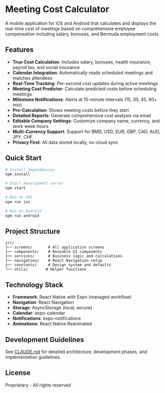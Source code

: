 # Meeting Cost Calculator

A mobile application for iOS and Android that calculates and displays the real-time cost of meetings based on comprehensive employee compensation including salary, bonuses, and Bermuda employment costs.

## Features

- **True Cost Calculation**: Includes salary, bonuses, health insurance, payroll tax, and social insurance
- **Calendar Integration**: Automatically reads scheduled meetings and matches attendees
- **Real-Time Tracking**: Per-second cost updates during active meetings
- **Meeting Cost Predictor**: Calculate predicted costs before scheduling meetings
- **Milestone Notifications**: Alerts at 15-minute intervals (15, 30, 45, 60+ min)
- **Pre-Calculation**: Shows meeting costs before they start
- **Detailed Reports**: Generate comprehensive cost analysis via email
- **Editable Company Settings**: Customize company name, currency, and work week hours
- **Multi-Currency Support**: Support for BMD, USD, EUR, GBP, CAD, AUD, JPY, CHF
- **Privacy First**: All data stored locally, no cloud sync

## Quick Start

```bash
# Install dependencies
npm install

# Start development server
npm start

# Run on iOS
npm run ios

# Run on Android
npm run android
```

## Project Structure

```
src/
├── screens/       # All application screens
├── components/    # Reusable UI components
├── services/      # Business logic and calculations
├── navigation/    # React Navigation setup
├── constants/     # Design system and defaults
└── utils/        # Helper functions
```

## Technology Stack

- **Framework**: React Native with Expo (managed workflow)
- **Navigation**: React Navigation
- **Storage**: AsyncStorage (local, secure)
- **Calendar**: expo-calendar
- **Notifications**: expo-notifications
- **Animations**: React Native Reanimated

## Development Guidelines

See [CLAUDE.md](./CLAUDE.md) for detailed architecture, development phases, and implementation guidelines.

## License

Proprietary - All rights reserved
